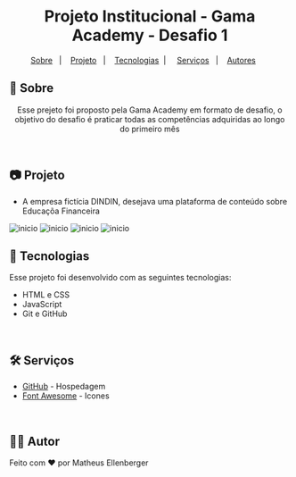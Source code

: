 <h1 align="center"> Projeto Institucional - Gama Academy - Desafio 1 </h1>

<p align="center">
  <a href="#-sobre">Sobre</a>&nbsp;&nbsp;&nbsp;|&nbsp;&nbsp;&nbsp;
  <a href="#-projeto">Projeto</a>&nbsp;&nbsp;&nbsp;|&nbsp;&nbsp;&nbsp;
  <a href="#-tecnologias">Tecnologias</a>&nbsp;&nbsp;|&nbsp;&nbsp;&nbsp;&nbsp;
  <a href="#-Serviços">Serviços</a>&nbsp;&nbsp;&nbsp;|&nbsp;&nbsp;&nbsp;
  <a href="#-Autores">Autores</a>&nbsp;&nbsp;&nbsp;&nbsp;&nbsp;&nbsp;
</p>

## 🎯 Sobre

<p align="center">Esse prejeto foi proposto pela Gama Academy em formato de desafio, o objetivo do desafio é praticar todas as competências adquiridas ao longo do primeiro mês</p>

<br>

## 📷 Projeto

- A empresa fictícia DINDIN, desejava uma plataforma de conteúdo sobre Educaçõa Financeira

<img src="./projeto-finalizado/INICIO.png" alt="inicio">
<img src="./projeto-finalizado/CURSOS.png" alt="inicio">
<img src="./projeto-finalizado/BLOG.png" alt="inicio">
<img src="./projeto-finalizado/CONTATO.png" alt="inicio">

<br>

## 🚀 Tecnologias

Esse projeto foi desenvolvido com as seguintes tecnologias:

- HTML e CSS
- JavaScript
- Git e GitHub

<br>

## 🛠️ Serviços

- <a href="https://github.com/Matheus-Ellenberger">GitHub</a> - Hospedagem
- <a href="https://fontawesome.com/">Font Awesome</a> - Icones

<br>

## 🙋‍♂️ Autor

Feito com ❤️ por Matheus Ellenberger
